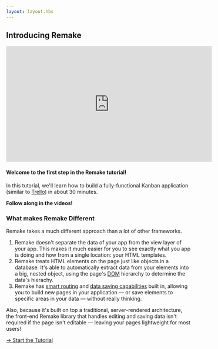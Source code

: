 ```yaml
---
layout: layout.hbs
---
```


## Introducing Remake

<iframe width="560" height="315" src="https://www.youtube-nocookie.com/embed/WxYUYSQBE4A" frameborder="0" allow="accelerometer; autoplay; encrypted-media; gyroscope; picture-in-picture" allowfullscreen></iframe>

#### Welcome to the first step in the Remake tutorial!

In this tutorial, we'll learn how to build a fully-functional Kanban application (similar to [Trello](https://trello.com/)) in about 30 minutes.

**Follow along in the videos!**

### What makes Remake Different

Remake takes a much different approach than a lot of other frameworks.

1. Remake doesn't separate the data of your app from the view layer of your app. This makes it much easier for you to see exactly what you app is doing and how from a single location: your HTML templates.
2. Remake treats HTML elements on the page just like objects in a database. It's able to automatically extract data from your elements into a big, nested object, using the page's [DOM](https://developer.mozilla.org/en-US/docs/Web/API/Document_Object_Model) hierarchy to determine the data's hierachy.
3. Remake has [smart routing](/routing) and [data saving capabilities](/saving) built in, allowing you to build new pages in your application — or save elements to specific areas in your data — without really thinking.

Also, because it's built on top a traditional, server-rendered architecture, the front-end Remake library that handles editing and saving data isn't required if the page isn't editable — leaving your pages lightweight for most users!

<div class="spacer--8"></div>

<a class="slanted-link" href="/installing-and-setting-up-remake/"><span>&rarr; Start the Tutorial</span></a>


